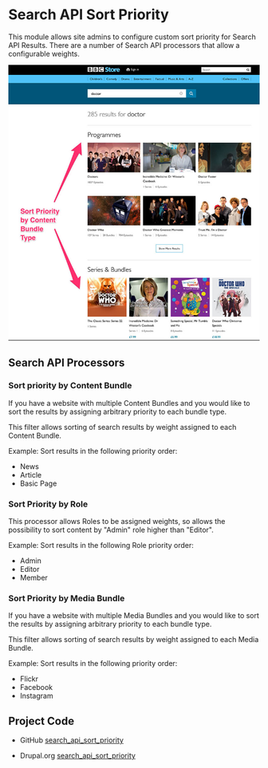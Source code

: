 # Search API Sort Priority
This module allows site admins to configure custom sort priority for Search API Results. There are a number of Search API processors that allow a configurable weights.

![search-api-sort-priority](_documentation/images/contentbundlepriority.jpg)

## Search API Processors
### Sort priority by Content Bundle
If you have a website with multiple Content Bundles and you would like to sort the results by assigning arbitrary priority to each bundle type.

This filter allows sorting of search results by weight assigned to each Content Bundle.

Example: Sort results in the following priority order:
* News
* Article
* Basic Page

### Sort Priority by Role
This processor allows Roles to be assigned weights, so allows the possibility to sort content by "Admin" role higher than "Editor".

Example: Sort results in the following Role priority order:
* Admin
* Editor
* Member

### Sort Priority by Media Bundle
If you have a website with multiple Media Bundles and you would like to sort the results by assigning arbitrary priority to each bundle type.

This filter allows sorting of search results by weight assigned to each Media Bundle.

Example: Sort results in the following priority order:
* Flickr
* Facebook
* Instagram

## Project Code

* GitHub
[search_api_sort_priority](https://github.com/dakkusingh/search_api_sort_priority)

* Drupal.org
[search_api_sort_priority](https://www.drupal.org/project/search_api_sort_priority)
